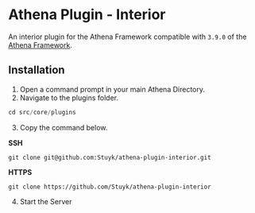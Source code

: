 # Athena Plugin - Interior

An interior plugin for the Athena Framework compatible with `3.9.0` of the [Athena Framework](https://athenaframework.com/).

## Installation

1. Open a command prompt in your main Athena Directory.
2. Navigate to the plugins folder.

```ts
cd src/core/plugins
```

3. Copy the command below.

**SSH**

```
git clone git@github.com:Stuyk/athena-plugin-interior.git
```

**HTTPS**
```
git clone https://github.com/Stuyk/athena-plugin-interior
```

4. Start the Server